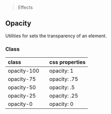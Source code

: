 > Effects

## Opacity

Utilities for sets the transparency of an element.

### Class

| class |  | css properties |
|:--|:--|:--|
| opacity-100 |  | opacity: 1 |
| opacity-75 |  | opacity: .75 |
| opacity-50 |  | opacity: .5 |
| opacity-25 |  | opacity: .25 |
| opacity-0 |  | opacity: 0 |

